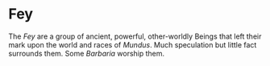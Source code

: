 # Fey

The *Fey* are a group of ancient, powerful, other-worldly Beings that left their mark upon the world and races of *Mundus*. Much speculation but little fact surrounds them. Some *Barbaria* worship them.
